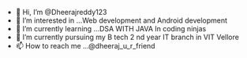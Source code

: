 - 👋 Hi, I’m @Dheerajreddy123
- 👀 I’m interested in ...Web development and Android development 
- 🌱 I’m currently learning ...DSA WITH JAVA In coding ninjas
- 💞️ I’m currently pursuing my B tech 2 nd year IT branch in VIT Vellore 
- 📫 How to reach me ...@dheeraj_u_r_friend

<!---
Dheerajreddy123/Dheerajreddy123 is a ✨ special ✨ repository because its `README.md` (this file) appears on your GitHub profile.
You can click the Preview link to take a look at your changes.
--->

